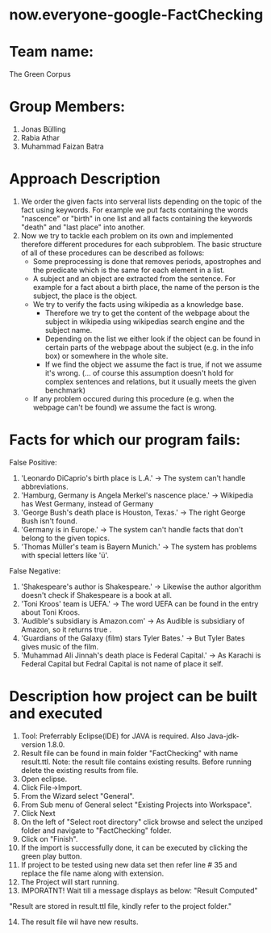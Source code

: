 # now.everyone-google-FactChecking
# Team name:
The Green Corpus

# Group Members:
1. Jonas Bülling
2. Rabia Athar
3. Muhammad Faizan Batra


# Approach Description
1. We order the given facts into serveral lists depending on the topic of the fact using keywords. For example we put facts containing the words "nascence" or "birth" in one list and all facts containing the keywords "death" and "last place" into another.
2. Now we try to tackle each problem on its own and implemented therefore different procedures for each subproblem. The basic structure of all of these procedures can be described as follows:
    - Some preprocessing is done that removes periods, apostrophes and the predicate which is the same for each element in a list.
    - A subject and an object are extracted from the sentence. For example for a fact about a birth place, the name of the person is the subject, the place is the object.
    - We try to verify the facts using wikipedia as a knowledge base. 
        - Therefore we try to get the content of the webpage about the subject in wikipedia using wikipedias search engine and the subject name.
        - Depending on the list we either look if the object can be found in certain parts of the webpage about the subject (e.g. in the info box) or somewhere in the whole site.
        - If we find the object we assume the fact is true, if not we assume it's wrong. (... of course this assumption doesn't hold for complex sentences and relations, but it usually meets the given benchmark)
    - If any problem occured during this procedure (e.g. when the webpage can't be found) we assume the fact is wrong.
    
# Facts for which our program fails:
False Positive:
1. 'Leonardo DiCaprio's birth place is L.A.' -> The system can't handle abbreviations.
2. 'Hamburg, Germany is Angela Merkel's nascence place.' -> Wikipedia has West Germany, instead of Germany
3. 'George Bush's death place is Houston, Texas.' -> The right George Bush isn't found.
4. 'Germany is in Europe.' -> The system can't handle facts that don't belong to the given topics.
5. 'Thomas Müller's team is Bayern Munich.' -> The system has problems with special letters like 'ü'.

False Negative:
1. 	'Shakespeare's author is Shakespeare.' -> Likewise the author algorithm doesn't check if Shakespeare is a book at all.
2.	'Toni Kroos' team is UEFA.' -> The word UEFA can be found in the entry about Toni Kroos.
3.	'Audible's subsidiary is Amazon.com' -> As Audible is subsidiary of Amazon, so it returns true .
4.  'Guardians of the Galaxy (film) stars Tyler Bates.' -> But Tyler Bates gives music of the film.
5.	'Muhammad Ali Jinnah's death place is Federal Capital.' -> As Karachi is Federal Capital but Fedral Capital is not name of place it self.
   
# Description how project can be built and executed
1. Tool: Preferrably Eclipse(IDE) for JAVA is required. Also Java-jdk-version 1.8.0.
2. Result file can be found in main folder "FactChecking" with name result.ttl.
Note: the result file contains existing results. Before running delete the existing results from file.
3. Open eclipse.
4. Click File->Import.
5. From the Wizard select "General".
6. From Sub menu of General select "Existing Projects into Workspace".
7. Click Next
8. On the left of "Select root directory" click browse and select the unziped folder and navigate to "FactChecking" folder.
9. Click on "Finish".
10. If the import is successfully done, it can be executed by clicking the green play button.
11. If project to be tested using new data set then refer line #  35 and replace the file name along with extension.
12. The Project will start running.
13. IMPORATNT! Wait till a message displays as below:
  "Result Computed" 
 
  "Result are stored in result.ttl file, kindly refer to the project folder."
  
14. The result file wil have new results.

